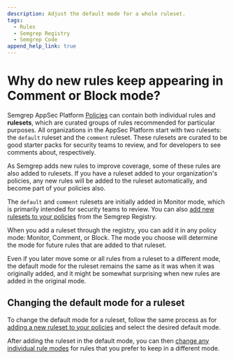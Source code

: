 ```yaml
---
description: Adjust the default mode for a whole ruleset.
tags:
  - Rules
  - Semgrep Registry
  - Semgrep Code
append_help_link: true
---
```


# Why do new rules keep appearing in Comment or Block mode?

Semgrep AppSec Platform [Policies](/docs/semgrep-code/policies) can contain both individual rules and **rulesets**, which are curated groups of rules recommended for particular purposes. All organizations in the AppSec Platform start with two rulesets: the `default` ruleset and the `comment` ruleset. These rulesets are curated to be good starter packs for security teams to review, and for developers to see comments about, respectively.

As Semgrep adds new rules to improve coverage, some of these rules are also added to rulesets. If you have a ruleset added to your organization's policies, any new rules will be added to the ruleset automatically, and become part of your policies also.

The `default` and `comment` rulesets are initially added in Monitor mode, which is primarily intended for security teams to review. You can also [add new rulesets to your policies](/docs/semgrep-code/policies#add-rulesets-to-your-policies-from-the-registry) from the Semgrep Registry.

When you add a ruleset through the registry, you can add it in any policy mode: Monitor, Comment, or Block. The mode you choose will determine the mode for future rules that are added to that ruleset.

Even if you later move some or all rules from a ruleset to a different mode, the default mode for the ruleset remains the same as it was when it was originally added, and it might be somewhat surprising when new rules are added in the original mode.

## Changing the default mode for a ruleset

To change the default mode for a ruleset, follow the same process as for [adding a new ruleset to your policies](/docs/semgrep-code/policies#add-rulesets-to-your-policies-from-the-registry) and select the desired default mode.

After adding the ruleset in the default mode, you can then [change any individual rule modes](/docs/semgrep-code/policies#block-a-pr-or-mr-through-rule-modes) for rules that you prefer to keep in a different mode.
